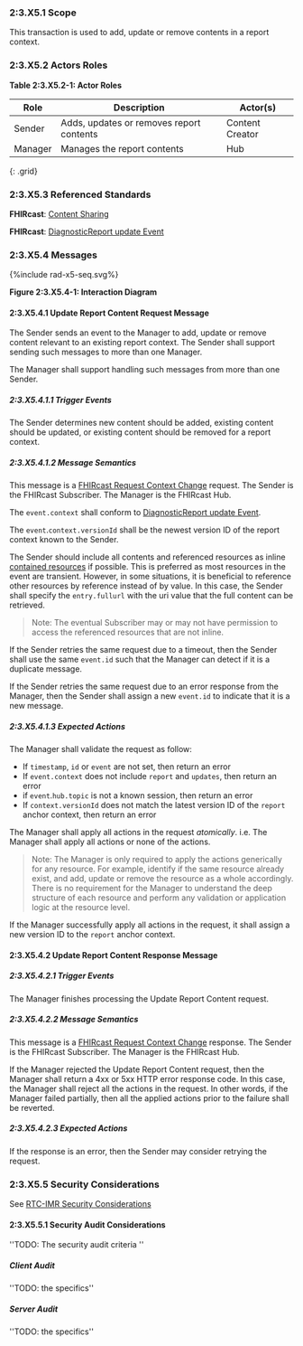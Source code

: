 ### 2:3.X5.1 Scope

This transaction is used to add, update or remove contents in a report context.

### 2:3.X5.2 Actors Roles

**Table 2:3.X5.2-1: Actor Roles**

| Role | Description | Actor(s) |
|------|-------------|----------|
| Sender | Adds, updates or removes report contents | Content Creator |
| Manager | Manages the report contents | Hub |
{: .grid}

### 2:3.X5.3 Referenced Standards

**FHIRcast**: [Content Sharing](https://build.fhir.org/ig/HL7/fhircast-docs/2-10-ContentSharing.html)

**FHIRcast**: [DiagnosticReport update Event](https://build.fhir.org/ig/HL7/fhircast-docs/3-6-3-diagnosticreport-update.html)

### 2:3.X5.4 Messages

<div>
{%include rad-x5-seq.svg%}
</div>

<div style="clear: left"/>

**Figure 2:3.X5.4-1: Interaction Diagram**

#### 2:3.X5.4.1 Update Report Content Request Message
The Sender sends an event to the Manager to add, update or remove content relevant to an existing report context. The Sender shall support sending such messages to more than one Manager.

The Manager shall support handling such messages from more than one Sender. 

##### 2:3.X5.4.1.1 Trigger Events

The Sender determines new content should be added, existing content should be updated, or existing content should be removed for a report context.

##### 2:3.X5.4.1.2 Message Semantics

This message is a [FHIRcast Request Context Change](https://build.fhir.org/ig/HL7/fhircast-docs/2-6-RequestContextChange.html#request-context-change-body) request. The Sender is the FHIRcast Subscriber. The Manager is the FHIRcast Hub.

The `event.context` shall conform to [DiagnosticReport update Event](https://build.fhir.org/ig/HL7/fhircast-docs/3-6-3-diagnosticreport-update.html).

The `event`.`context.versionId` shall be the newest version ID of the report context known to the Sender.

The Sender should include all contents and referenced resources as inline [contained resources](https://www.hl7.org/fhir/references.html#contained) if possible. This is preferred as most resources in the event are transient. However, in some situations, it is beneficial to reference other resources by reference instead of by value. In this case, the Sender shall specify the `entry.fullurl` with the uri value that the full content can be retrieved.

> Note: The eventual Subscriber may or may not have permission to access the referenced resources that are not inline.

If the Sender retries the same request due to a timeout, then the Sender shall use the same `event.id` such that the Manager can detect if it is a duplicate message.

If the Sender retries the same request due to an error response from the Manager, then the Sender shall assign a new `event.id` to indicate that it is a new message.

##### 2:3.X5.4.1.3 Expected Actions

The Manager shall validate the request as follow:

* If `timestamp`, `id` or `event` are not set, then return an error
* If `event.context` does not include `report` and `updates`, then return an error
* if `event`.`hub.topic` is not a known session, then return an error
* If `context.versionId` does not match the latest version ID of the `report` anchor context, then return an error

The Manager shall apply all actions in the request *atomically*. i.e. The Manager shall apply all actions or none of the actions.

> Note: The Manager is only required to apply the actions generically for any resource. For example, identify if the same resource already exist, and add, update or remove the resource as a whole accordingly. There is no requirement for the Manager to understand the deep structure of each resource and perform any validation or application logic at the resource level.

If the Manager successfully apply all actions in the request, it shall assign a new version ID to the `report` anchor context.

#### 2:3.X5.4.2 Update Report Content Response Message

##### 2:3.X5.4.2.1 Trigger Events

The Manager finishes processing the Update Report Content request.

##### 2:3.X5.4.2.2 Message Semantics

This message is a [FHIRcast Request Context Change]() response. The Sender is the FHIRcast Subscriber. The Manager is the FHIRcast Hub.

If the Manager rejected the Update Report Content request, then the Manager shall return a 4xx or 5xx HTTP error response code. In this case, the Manager shall reject all the actions in the request. In other words, if the Manager failed partially, then all the applied actions prior to the failure shall be reverted.

##### 2:3.X5.4.2.3 Expected Actions

If the response is an error, then the Sender may consider retrying the request.

### 2:3.X5.5 Security Considerations

See [RTC-IMR Security Considerations](volume-1.html#1xx5-rtc-imr-security-considerations)

#### 2:3.X5.5.1 Security Audit Considerations

''TODO: The security audit criteria ''

##### Client Audit 

''TODO: the specifics''

##### Server Audit 

''TODO: the specifics''
